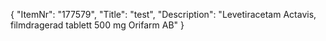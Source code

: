 {
  "ItemNr": "177579",
  "Title": "test",
  "Description": "Levetiracetam Actavis, filmdragerad tablett 500 mg Orifarm AB"
}